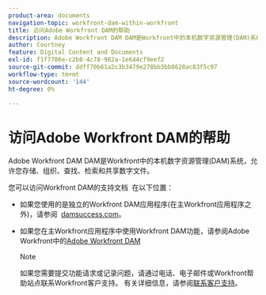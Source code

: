 ```yaml
---
product-area: documents
navigation-topic: workfront-dam-within-workfront
title: 访问Adobe Workfront DAM的帮助
description: Adobe Workfront DAM DAM是Workfront中的本机数字资源管理(DAM)系统，允许您存储、组织、查找、检索和共享数字文件。
author: Courtney
feature: Digital Content and Documents
exl-id: f1f7706e-c2b8-4c78-982a-1e644cf9eef2
source-git-commit: ddff70b61a2c3b3479e278bb3bb8628ac83f5c97
workflow-type: tm+mt
source-wordcount: '144'
ht-degree: 0%

---
```


# 访问Adobe Workfront DAM的帮助

Adobe Workfront DAM DAM是Workfront中的本机数字资源管理(DAM)系统，允许您存储、组织、查找、检索和共享数字文件。

您可以访问Workfront DAM的支持文档  在以下位置：

* 如果您使用的是独立的Workfront DAM应用程序(在主Workfront应用程序之外)，请参阅  [damsuccess.com](https://www.damsuccess.com)。
* 如果您在主Workfront应用程序中使用Workfront DAM功能，请参阅Adobe Workfront中的[Adobe Workfront DAM](../../documents/workfront-dam-within-workfront/workfront-dam-in-workfrontt.md)

  >[!NOTE]
  >
  >如果您需要提交功能请求或记录问题，请通过电话、电子邮件或Workfront帮助站点联系Workfront客户支持。 有关详细信息，请参阅[联系客户支持](../../workfront-basics/tips-tricks-and-troubleshooting/contact-customer-support.md)。
